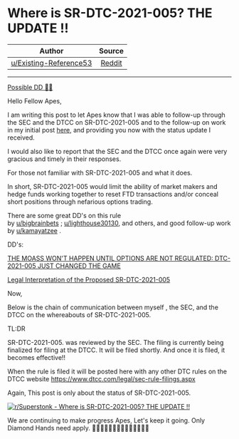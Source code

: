 Where is SR-DTC-2021-005? THE UPDATE !!
=======================================

| Author       | Source       | 
| :-------------: |:-------------:|
|  [u/Existing-Reference53](https://www.reddit.com/user/Existing-Reference53/) | [Reddit](https://www.reddit.com/r/Superstonk/comments/ngwhzu/where_is_srdtc2021005_the_update/) | 

---

[Possible DD 👨‍🔬](https://www.reddit.com/r/Superstonk/search?q=flair_name%3A%22Possible%20DD%20%F0%9F%91%A8%E2%80%8D%F0%9F%94%AC%22&restrict_sr=1)

Hello Fellow Apes,

I am writing this post to let Apes know that I was able to follow-up through the SEC and the DTCC on SR-DTC-2021-005 and to the follow-up on work in my initial post [here](https://www.reddit.com/r/Superstonk/comments/mzkf8v/where_is_srdtc2021005/), and providing you now with the status update I received.

I would also like to report that the SEC and the DTCC once again were very gracious and timely in their responses.

For those not familiar with SR-DTC-2021-005 and what it does.

In short, SR-DTC-2021-005 would limit the ability of market makers and hedge funds working together to reset FTD transactions and/or conceal short positions through nefarious options trading.

There are some great DD's on this rule by [u/bigbrainbets](https://www.reddit.com/u/bigbrainbets/) ; [u/lighthouse30130](https://www.reddit.com/user/lighthouse30130/), and others, and good follow-up work by [u/kamayatzee](https://www.reddit.com/u/kamayatzee/) .

DD's:

[THE MOASS WON'T HAPPEN UNTIL OPTIONS ARE NOT REGULATED: DTC-2021-005 JUST CHANGED THE GAME](https://www.reddit.com/r/GME/comments/mibedc/the_moass_wont_happen_until_options_are_not/)

[Legal Interpretation of the Proposed SR-DTC-2021-005](https://www.reddit.com/r/GME/comments/mi8mo9/legal_interpretation_of_the_proposed_srdtc2021005/)

Now,

Below is the chain of communication between myself , the SEC, and the DTCC on the whereabouts of SR-DTC-2021-005.

TL:DR

SR-DTC-2021-005. was reviewed by the SEC. The filing is currently being finalized for filing at the DTCC. It will be filed shortly. And once it is filed, it becomes effective!!

When the rule is filed it will be posted here with any other DTC rules on the DTCC website <https://www.dtcc.com/legal/sec-rule-filings.aspx>

Again, This post is only about the status of SR-DTC-2021-005.

[![r/Superstonk - Where is SR-DTC-2021-005? THE UPDATE !!](https://preview.redd.it/6ckazl3i49071.jpg?width=2706&format=pjpg&auto=webp&s=c22da480249870934ddf79f7b9a78b8561f282d2)](https://preview.redd.it/6ckazl3i49071.jpg?width=2706&format=pjpg&auto=webp&s=c22da480249870934ddf79f7b9a78b8561f282d2)

We are continuing to make progress Apes, Let's keep it going. Only Diamond Hands need apply. 🦍💎🙌💎🚀🚀🚀🚀🚀🚀🚀🚀🚀🚀
